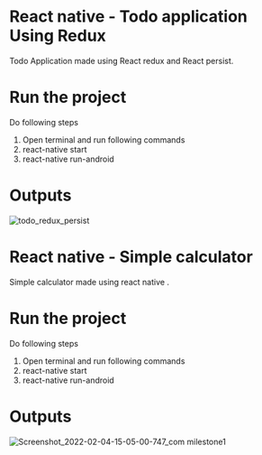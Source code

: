 # React native - Todo application Using Redux
Todo Application made using React redux and React persist.

# Run the project
Do following steps
1. Open terminal and run following commands 
2. react-native start
3. react-native run-android

# Outputs
![todo_redux_persist](https://user-images.githubusercontent.com/30024247/156311705-754bbc8f-12de-4ee6-9b2d-61b47c2cb33c.gif)

# React native - Simple calculator
Simple calculator made using react native .

# Run the project
Do following steps
1. Open terminal and run following commands 
2. react-native start
3. react-native run-android

# Outputs
![Screenshot_2022-02-04-15-05-00-747_com milestone1](https://user-images.githubusercontent.com/30024247/152504030-261b92fc-7be9-4594-b5be-eab01df00203.jpg)
